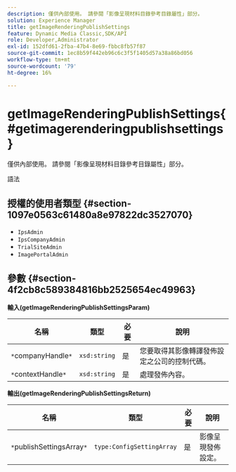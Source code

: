 ```yaml
---
description: 僅供內部使用。 請參閱「影像呈現材料目錄參考目錄屬性」部分。
solution: Experience Manager
title: getImageRenderingPublishSettings
feature: Dynamic Media Classic,SDK/API
role: Developer,Administrator
exl-id: 152dfd61-2fba-47b4-8e69-fbbc8fb57f87
source-git-commit: 1ec8b59f442eb96c6c3f5f1405d57a38a86bd056
workflow-type: tm+mt
source-wordcount: '79'
ht-degree: 16%

---
```


# getImageRenderingPublishSettings{#getimagerenderingpublishsettings}

僅供內部使用。 請參閱「影像呈現材料目錄參考目錄屬性」部分。

語法

## 授權的使用者類型 {#section-1097e0563c61480a8e97822dc3527070}

* `IpsAdmin`
* `IpsCompanyAdmin`
* `TrialSiteAdmin`
* `ImagePortalAdmin`

## 參數 {#section-4f2cb8c589384816bb2525654ec49963}

**輸入(getImageRenderingPublishSettingsParam)**

| 名稱 | 類型 | 必要 | 說明 |
|---|---|---|---|
| `*`companyHandle`*` | `xsd:string` | 是 | 您要取得其影像轉譯發佈設定之公司的控制代碼。 |
| `*`contextHandle`*` | `xsd:string` | 是 | 處理發佈內容。 |

**輸出(getImageRenderingPublishSettingsReturn)**

| 名稱 | 類型 | 必要 | 說明 |
|---|---|---|---|
| `*`publishSettingsArray`*` | `type:ConfigSettingArray` | 是 | 影像呈現發佈設定。 |
